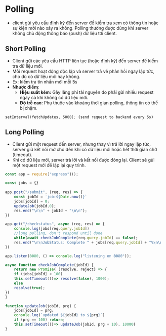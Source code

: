 # Polling
- client gửi yêu cầu định kỳ đến server để kiểm tra xem có thông tin hoặc sự kiện mới nào xảy ra không. Polling thường được dùng khi server không chủ động thông báo (push) dữ liệu tới client.
## Short Polling
- Client gửi các yêu cầu HTTP liên tục (hoặc định kỳ) đến server để kiểm tra dữ liệu mới.
- Mỗi request hoạt động độc lập và server trả về phản hồi ngay lập tức, cho dù có dữ liệu mới hay không.
- Ex: kiểm tra tin nhắn mới mỗi 5s
- **Nhược điểm**: 
	- **Hiệu suất kém:** Gây lãng phí tài nguyên do phải gửi nhiều request ngay cả khi không có dữ liệu mới.
	- **Độ trễ cao:** Phụ thuộc vào khoảng thời gian polling, thông tin có thể bị chậm.

```
setInterval(fetchUpdates, 5000); (send request to backend every 5s)
```
## Long Polling
- Client gửi một request đến server, nhưng thay vì trả lời ngay lập tức, server giữ kết nối mở cho đến khi có dữ liệu mới hoặc hết thời gian chờ (timeout).
- Khi có dữ liệu mới, server trả lời và kết nối được đóng lại. Client sẽ gửi một request mới để lặp lại quy trình.
```js
const app = require("express")();

const jobs = {}
  
app.post("/submit", (req, res) => {
	const jobId = `job:${Date.now()}`
	jobs[jobId] = 0;
	updateJob(jobId,0);
	res.end("\n\n" + jobId + "\n\n");
})

app.get("/checkstatus", async (req, res) => {
	console.log(jobs[req.query.jobId])
	//long polling, don't respond until done
	while(await checkJobComplete(req.query.jobId) == false);
	res.end("\n\nJobStatus: Complete " + jobs[req.query.jobId] + "%\n\n")
})

app.listen(8080, () => console.log("listening on 8080"));

async function checkJobComplete(jobId) {
	return new Promise( (resolve, reject) => {
	if (jobs[jobId] < 100)
	this.setTimeout(()=> resolve(false), 1000);
	else
	resolve(true);
})
}

function updateJob(jobId, prg) {
	jobs[jobId] = prg;
	console.log(`updated ${jobId} to ${prg}`)
	if (prg == 100) return;
	this.setTimeout(()=> updateJob(jobId, prg + 10), 10000)
}
```
